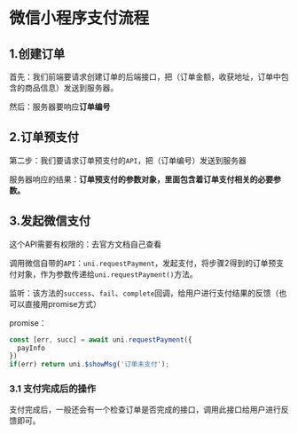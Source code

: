 # 微信小程序支付流程



## 1.创建订单

首先：我们前端要请求创建订单的后端接口，把（订单金额，收获地址，订单中包含的商品信息）发送到服务器。

然后：服务器要响应**订单编号**



## 2.订单预支付

第二步：我们要请求订单预支付的`API`，把（订单编号）发送到服务器

服务器响应的结果：**订单预支付的参数对象，里面包含着订单支付相关的必要参数。**





## 3.发起微信支付

这个API需要有权限的：去官方文档自己查看

调用微信自带的`API`：`uni.requestPayment`，发起支付，将步骤2得到的订单预支付对象，作为参数传递给`uni.requestPayment()`方法。

监听：该方法的`success`、`fail`、`complete`回调，给用户进行支付结果的反馈（也可以直接用promise方式）

promise：

```js
const [err, succ] = await uni.requestPayment({
  payInfo
})
if(err) return uni.$showMsg('订单未支付');
```





### 3.1 支付完成后的操作

支付完成后，一般还会有一个检查订单是否完成的接口，调用此接口给用户进行反馈即可。